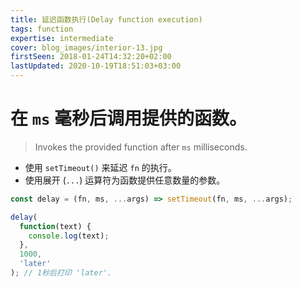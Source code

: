 ```yaml
---
title: 延迟函数执行(Delay function execution)
tags: function
expertise: intermediate
cover: blog_images/interior-13.jpg
firstSeen: 2018-01-24T14:32:20+02:00
lastUpdated: 2020-10-19T18:51:03+03:00
---
```


# 在 `ms` 毫秒后调用提供的函数。
> Invokes the provided function after `ms` milliseconds.

- 使用 `setTimeout()` 来延迟 `fn` 的执行。
- 使用展开 (`...`) 运算符为函数提供任意数量的参数。

```js
const delay = (fn, ms, ...args) => setTimeout(fn, ms, ...args);
```

```js
delay(
  function(text) {
    console.log(text);
  },
  1000,
  'later'
); // 1秒后打印 'later'.
```
